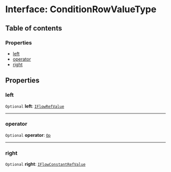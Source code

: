 # Interface: ConditionRowValueType

## Table of contents

### Properties

* [left](/en/auto-docs/form-antd-materials/interfaces/ConditionRowValueType.md#left)
* [operator](/en/auto-docs/form-antd-materials/interfaces/ConditionRowValueType.md#operator)
* [right](/en/auto-docs/form-antd-materials/interfaces/ConditionRowValueType.md#right)

## Properties

### left

`Optional` **left**: [`IFlowRefValue`](/en/auto-docs/form-antd-materials/interfaces/IFlowRefValue.md)

***

### operator

`Optional` **operator**: [`Op`](/en/auto-docs/form-antd-materials/enums/Op.md)

***

### right

`Optional` **right**: [`IFlowConstantRefValue`](/en/auto-docs/form-antd-materials/types/IFlowConstantRefValue.md)
